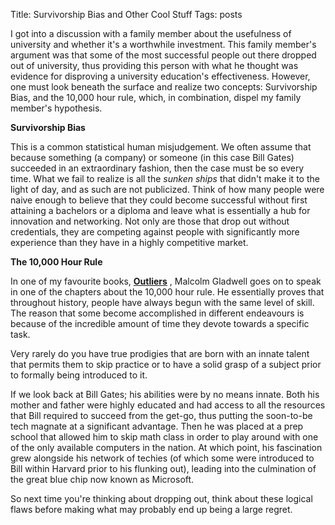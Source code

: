 Title: Survivorship Bias and Other Cool Stuff
Tags: posts

I got into a discussion with a family member about the usefulness of
university and whether it's a worthwhile investment. This family member's
argument was that some of the most successful people out there dropped out of
university, thus providing this person with what he thought was evidence for
disproving a university education's effectiveness. However, one must look
beneath the surface and realize two concepts: Survivorship Bias, and the
10,000 hour rule, which, in combination, dispel my family member's hypothesis.

**Survivorship Bias**

This is a common statistical human misjudgement. We often assume that because
something (a company) or someone (in this case Bill Gates) succeeded in an
extraordinary fashion, then the case must be so every time. What we fail to
realize is all the _sunken ships_ that didn't make it to the light of day, and
as such are not publicized. Think of how many people were naive enough to
believe that they could become successful without first attaining a bachelors
or a diploma and leave what is essentially a hub for innovation and
networking. Not only are those that drop out without credentials, they are
competing against people with significantly more experience than they have in
a highly competitive market.

**The 10,000 Hour Rule**

In one of my favourite books,
**[Outliers](http://www.amazon.com/gp/product/0316017930/ref=as_li_qf_sp_asin_tl?ie=UTF8&camp=1789&creative=9325&creativeASIN=0316017930&linkCode=as2&tag=gladwellcom
"Outliers")** , Malcolm Gladwell goes on to speak in one of the chapters about
the 10,000 hour rule. He essentially proves that throughout history, people
have always begun with the same level of skill. The reason that some become
accomplished in different endeavours is because of the incredible amount of
time they devote towards a specific task.



Very rarely do you have true prodigies that are born with an innate talent
that permits them to skip practice or to have a solid grasp of a subject prior
to formally being introduced to it.



If we look back at Bill Gates; his abilities were by no means innate. Both his
mother and father were highly educated and had access to all the resources
that Bill required to succeed from the get-go, thus putting the soon-to-be
tech magnate at a significant advantage. Then he was placed at a prep school
that allowed him to skip math class in order to play around with one of the
only available computers in the nation. At which point, his fascination grew
alongside his network of techies (of which some were introduced to Bill within
Harvard prior to his flunking out), leading into the culmination of the great
blue chip now known as Microsoft.



So next time you're thinking about dropping out, think about these logical
flaws before making what may probably end up being a large regret.

